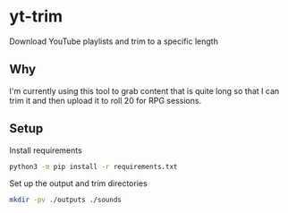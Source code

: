 # yt-trim

Download YouTube playlists and trim to a specific length

## Why

I'm currently using this tool to grab content that is quite long so that I can
trim it and then upload it to roll 20 for RPG sessions.

## Setup

Install requirements

```sh
python3 -m pip install -r requirements.txt
```

Set up the output and trim directories
```sh
mkdir -pv ./outputs ./sounds
```
